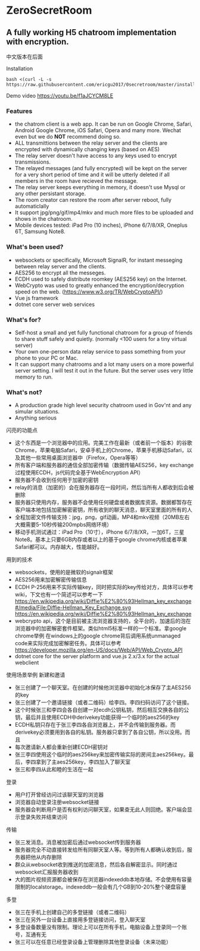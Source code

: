 # ZeroSecretRoom
## A fully working H5 chatroom implementation with encryption.

中文版本在后面

Installation

    bash <(curl -L -s https://raw.githubusercontent.com/ericgu2017/0secretroom/master/install_centos7.sh)

Demo video
https://youtu.be/f1aJCYCM8LE

### Features

- the chatrom client is a web app. It can be run on Google Chrome, Safari, Android Google Chrome, iOS Safari, Opera and many more. Wechat even but we do __NOT__ recommend doing so.
- ALL transmittions between the relay server and the clients are encrypted with dynamically changing keys (based on AES)
- The relay server doesn't have access to any keys used to encrypt transmissions.
- The relayed messages (and fully encrypted) will be kept on the server for a very short period of time and it will be utterly deleted if all members in the room have recieved the message.
- The relay server keeps everything in memory, it doesn't use Mysql or any other persistant storage.
- The room creator can restore the room after server reboot, fully automaticlally
- It support jpg/png/gif/mp4/mkv and much more files to be uploaded and shows in the chatroom.
- Mobile devices tested: iPad Pro (10 inches), iPhone 6/7/8/XR, Oneplus 6T, Samsung Note8.

### What's been used?
- websockets or specifically, Microsoft SignalR, for instant messeging between relay server and the clients.
- AES256 to encrypt all the messeges.
- ECDH used to safely distribute roomkey (AES256 key) on the Internet.
- WebCrypto was used to greatly enhanced the encryption/decryption speed on the web. (https://www.w3.org/TR/WebCryptoAPI/)
- Vue js framework
- dotnet core server web services

### What's for?
- Self-host a small and yet fully functional chatroom for a group of friends to share stuff safely and quietly. (normally <100 users for a tiny virtual server) 
- Your own one-person data relay service to pass something from your phone to your PC or Mac.
- It can support many chatrooms and a lot many users on a more powerful server setting. I will test it out in the future. But the server uses very little memory to run.

### What's not?
- A production grade high level security chatroom used in Gov'nt and any simular situations.
- Anything serious


闪亮的功能点

- 这个东西是一个浏览器中的应用。完美工作在最新（或者前一个版本）的谷歌Chrome，苹果电脑Safari，安卓手机上的Chrome，苹果手机移动Safari，以及其他一些常用桌面浏览器中（Firefox，Opera等等）
- 所有客户端和服务器的通信全部加密传输（数据传输AES256，key exchange过程使用ECDH，js代码完全基于WebEncryption API）
- 服务器不会收到任何用于加密的密钥
- relay的消息（加密的）会在服务器存在一段时间，然后当所有人都收到后会被删除
- 服务器只使用内存，服务器不会使用任何硬盘或者数据库资源。数据都暂存在客户端本地包括加密解密密钥，所有收到的聊天消息，聊天室里面的所有的人
- 全程加密文件传输支持：jpg，png，gif动画，MP4和mkv视频（20MB左右大概需要5-10秒传输200mpbs网络环境）
- 移动手机测试通过：iPad Pro（10寸），iPhone 6/7/8/XR，一加6T，三星Note8。基本上只要6GB内存或者以上的基于google chrome内核或者苹果Safari都可以。内存越大，性能越好。

用到的技术

- websockets，使用的是微软的signalr框架
- AES256用来加密解密传输信息
- ECDH P-256用来不实际传输key，同时把实际的key传给对方，具体可以参考wiki，下文也有一个简述可以参考一下
https://en.wikipedia.org/wiki/Diffie%E2%80%93Hellman_key_exchange#/media/File:Diffie-Hellman_Key_Exchange.svg
https://en.wikipedia.org/wiki/Diffie%E2%80%93Hellman_key_exchange
- webcrypto api，这个是目前被主流浏览器支持的，全平台的，加速后的泡在浏览器中的加密解密套件框架。类似html5标准一样的一个标准。拿google chrome举例
在windows上的google chrome背后调用系统unmanaged code来实际完成加密解密任务。具体可以参考
https://developer.mozilla.org/en-US/docs/Web/API/Web_Crypto_API
- dotnet core for the server platform and vue.js 2.x/3.x for the actual webclient

使用场景举例
新建和邀请

- 张三创建了一个聊天室。在创建的时候他浏览器中初始化冰保存了主AES256的key
- 张三创建了一个邀请链接（或者二维码）给李四。李四扫码访问了这个链接。
- 这个时候张三和李四会各自创建一对ecdh公钥私钥，然后相互交换各自的公钥，最后并且使用ECDH中derivekey功能获得一个临时的aes256的key
- ECDH私钥只存在于张三李四各自浏览器上，并不会传输到服务器。而derivekey必须要用到各自的私钥。服务器只拿到了各自公钥，所以没用。而且
- 每次邀请新人都会重新创建ECDH密钥对
- 张三李四使用这个临时的aes256key来加密传输实际的房间主aes256key。最后，李四拿到了主aes256key，李四加入了聊天室
- 张三和李四从此和睦的生活在一起

登录
- 用户打开曾经访问过该聊天室的浏览器
- 浏览器自动登录注册websocket链接
- 服务器会判断用户是否有权利访问聊天室，如果查无此人则回绝。客户端会显示登录失败并结束访问

传输
- 张三发消息。消息被加密后通过websocket传到服务器
- 服务器完全不动直接转发给所有同聊天室人等。等到所有人都确认收到后，服务器把他从内存删除
- 群众从websocket收到推送的加密消息，然后各自解密显示。同时通过websocket汇报服务器收到
- 大的图片视频资源都会被保存在浏览器indexeddb本地存储。不会使用有容量限制的localstorage。indexeddb一般会有几个GB到10-20%整个硬盘容量

多登
- 张三在手机上创建自己的多登链接（或者二维码）
- 张三在另外一台设备上直接用多登链接访问，登入聊天室
- 多登设备数量没有限制。理论上可以在所有手机，电脑设备上登录同一个账号，互通有无
- 张三可以在任意已经登录设备上管理删除其他登录设备（未来功能）









